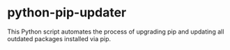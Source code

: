 # python-pip-updater
This Python script automates the process of upgrading pip and updating all outdated packages installed via pip.
